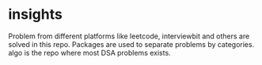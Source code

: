 # insights
Problem from different platforms like leetcode, interviewbit and others are solved in this repo. 
Packages are used to separate problems by categories. algo is the repo where most DSA problems exists.
